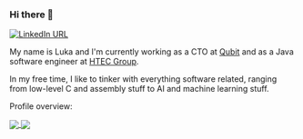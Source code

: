### Hi there 👋

[![LinkedIn URL](https://img.shields.io/static/v1?color=green&label=LinkedIn&logo=linkedin&logoColor=white&style=for-the-badge&message=Connect)](https://www.linkedin.com/in/luka-klacar)

My name is Luka and I'm currently working as a CTO at [Qubit](https://qubit.rs) and as a Java software engineer at [HTEC Group](https://htecgroup.com).

In my free time, I like to tinker with everything software related, ranging from low-level C and assembly stuff to AI and machine learning stuff.


Profile overview:

<a href="https://github.com/lklacar/">
  <img align="center" src="https://github-readme-stats.vercel.app/api?username=lklacar&count_private=true&show_icons=true&theme=dark&hide_border=false" />
</a>

<a href="https://github.com/lklacar/">
  <img align="center" src="https://github-readme-stats.vercel.app/api/top-langs/?username=lklacar&layout=compact&theme=dark&hide_border=false" />
</a>

<!--
**lklacar/lklacar** is a ✨ _special_ ✨ repository because its `README.md` (this file) appears on your GitHub profile.

Here are some ideas to get you started:

- 🔭 I’m currently working on ...
- 🌱 I’m currently learning ...
- 👯 I’m looking to collaborate on ...
- 🤔 I’m looking for help with ...
- 💬 Ask me about ...
- 📫 How to reach me: ...
- 😄 Pronouns: ...
- ⚡ Fun fact: ...
-->

